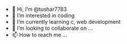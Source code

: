 - 👋 Hi, I’m @tushar7783
- 👀 I’m interested in coding 
- 🌱 I’m currently learning c, web development 
- 💞️ I’m looking to collaborate on ...
- 📫 How to reach me ...

<!---
tushar7783/tushar7783 is a ✨ special ✨ repository because its `README.md` (this file) appears on your GitHub profile.
You can click the Preview link to take a look at your changes.
--->
